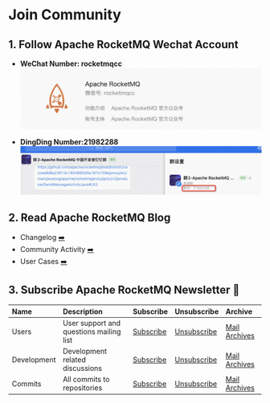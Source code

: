 # Join Community


## 1. Follow Apache RocketMQ Wechat Account

- **WeChat Number: rocketmqcc**
  ![WeChat](../../static/img/wechat.jpg)


- **DingDing Number:21982288**
  ![DingDing](../../static/img/dingding.jpg)



## 2. Read Apache RocketMQ Blog
- Changelog [➡️](/release-notes)
- Community Activity [➡️](/events)
- User Cases [➡️](/blog)




## 3. Subscribe Apache RocketMQ Newsletter 📮

| Name        | Description                             | Subscribe                                                 | Unsubscribe                                                  | Archive                                                      |
| :---------- | :-------------------------------------- | :-------------------------------------------------------- | :----------------------------------------------------------- | :----------------------------------------------------------- |
| Users       | User support and questions mailing list | [Subscribe](mailto:users-subscribe@rocketmq.apache.org)   | [Unsubscribe](mailto:users-unsubscribe@rocketmq.apache.org)  | [Mail Archives](https://lists.apache.org/list.html?users@rocketmq.apache.org) |
| Development | Development related discussions         | [Subscribe](mailto:dev-subscribe@rocketmq.apache.org)     | [Unsubscribe](mailto:dev-unsubscribe@rocketmq.apache.org)    | [Mail Archives](https://lists.apache.org/list.html?dev@rocketmq.apache.org) |
| Commits     | All commits to repositories             | [Subscribe](mailto:commits-subscribe@rocketmq.apache.org) | [Unsubscribe](mailto:commits-unsubscribe@rocketmq.apache.org) | [Mail Archives](https://lists.apache.org/list.html?commits@rocketmq.apache.org) |
